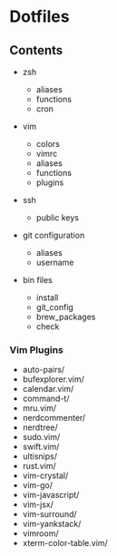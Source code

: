 Dotfiles
===


## Contents

* zsh
  * aliases
  * functions
  * cron
  
* vim
  * colors
  * vimrc
  * aliases
  * functions
  * plugins
  
* ssh
  * public keys
  
* git configuration
  * aliases
  * username
 
* bin files
  * install
  * git_config
  * brew_packages
  * check
  
 
### Vim Plugins
* auto-pairs/
* bufexplorer.vim/
* calendar.vim/
* command-t/
* mru.vim/
* nerdcommenter/
* nerdtree/
* sudo.vim/
* swift.vim/
* ultisnips/
* rust.vim/
* vim-crystal/
* vim-go/
* vim-javascript/
* vim-jsx/
* vim-surround/
* vim-yankstack/
* vimroom/
* xterm-color-table.vim/


